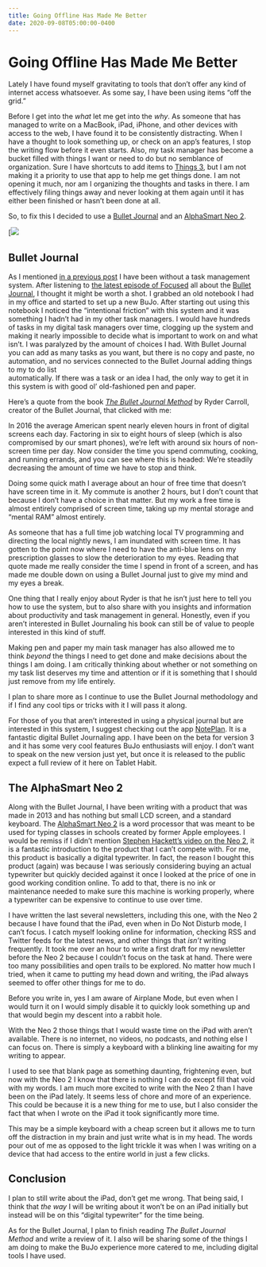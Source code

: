 ```yaml
---
title: Going Offline Has Made Me Better
date: 2020-09-08T05:00:00-0400
---
```


# Going Offline Has Made Me Better

Lately I have found myself gravitating to tools that don’t offer any kind of internet access whatsoever. As some say, I have been using items “off the grid.”

Before I get into the _what_ let me get into the _why_. As someone that has managed to write on a MacBook, iPad, iPhone, and other devices with access to the web, I have found it to be consistently distracting. When I have a thought to look something up, or check on an app’s features, I stop the writing flow before it even starts. Also, my task manager has become a bucket filled with things I want or need to do but no semblance of organization. Sure I have shortcuts to add items to [Things 3](https://culturedcode.com/things/), but I am not making it a priority to use that app to help me get things done. I am not opening it much, nor am I organizing the thoughts and tasks in there. I am effectively filing things away and never looking at them again until it has either been finished or hasn’t been done at all.

So, to fix this I decided to use a [Bullet Journal](https://bulletjournal.com/) and an [AlphaSmart Neo 2](https://en.m.wikipedia.org/wiki/AlphaSmart).

[![](https://jeffperry.b-cdn.net/9101492104.jpg)

Bullet Journal
--------------

As I mentioned [in a previous post](https://tablethabit.substack.com/p/without-a-system) I have been without a task management system. After listening to [the latest episode of Focused](https://www.relay.fm/focused/107) all about the [Bullet Journal](https://bulletjournal.com/), I thought it might be worth a shot. I grabbed an old notebook I had in my office and started to set up a new BuJo. After starting out using this notebook I noticed the “intentional friction” with this system and it was something I hadn’t had in my other task managers. I would have hundreds of tasks in my digital task managers over time, clogging up the system and making it nearly impossible to decide what is important to work on and what isn’t. I was paralyzed by the amount of choices I had. With Bullet Journal you can add as many tasks as you want, but there is no copy and paste, no automation, and no services connected to the Bullet Journal adding things to my to do list  
automatically. If there was a task or an idea I had, the only way to get it in this system is with good ol’ old-fashioned pen and paper.

Here’s a quote from the book _[The Bullet Journal Method](https://bulletjournal.com/pages/book)_ by Ryder Carroll, creator of the Bullet Journal, that clicked with me:

In 2016 the average American spent nearly eleven hours in front of digital screens each day. Factoring in six to eight hours of sleep (which is also compromised by our smart phones), we’re left with around six hours of non-screen time per day. Now consider the time you spend commuting, cooking, and running errands, and you can see where this is headed: We’re steadily decreasing the amount of time we have to stop and think.

Doing some quick math I average about an hour of free time that doesn’t have screen time in it. My commute is another 2 hours, but I don’t count that because I don’t have a choice in that matter. But my work a free time is almost entirely comprised of screen time, taking up my mental storage and “mental RAM” almost entirely.

As someone that has a full time job watching local TV programming and directing the local nightly news, I am inundated with screen time. It has gotten to the point now where I need to have the anti-blue lens on my prescription glasses to slow the deterioration to my eyes. Reading that quote made me really consider the time I spend in front of a screen, and has made me double down on using a Bullet Journal just to give my mind and my eyes a break.

One thing that I really enjoy about Ryder is that he isn’t just here to tell you how to use the system, but to also share with you insights and information about productivity and task management in general. Honestly, even if you aren’t interested in Bullet Journaling his book can still be of value to people interested in this kind of stuff.

Making pen and paper my main task manager has also allowed me to think _beyond_ the things I need to get done and make decisions about the things I am doing. I am critically thinking about whether or not something on my task list deserves my time and attention or if it is something that I should just remove from my life entirely.

I plan to share more as I continue to use the Bullet Journal methodology and if I find any cool tips or tricks with it I will pass it along.

For those of you that aren’t interested in using a physical journal but are interested in this system, I suggest checking out the app [NotePlan](https://noteplan.co/). It is a fantastic digital Bullet Journaling app. I have been on the beta for version 3 and it has some very cool features BuJo enthusiasts will enjoy. I don’t want to speak on the new version just yet, but once it is released to the public expect a full review of it here on Tablet Habit.

The AlphaSmart Neo 2
--------------------

Along with the Bullet Journal, I have been writing with a product that was made in 2013 and has nothing but small LCD screen, and a standard keyboard. The [AlphaSmart Neo 2](https://en.m.wikipedia.org/wiki/AlphaSmart) is a word processor that was meant to be used for typing classes in schools created by former Apple employees. I would be remiss if I didn’t mention [Stephen Hackett’s video on the Neo 2](https://youtu.be/N_DeRSf8tWw), it is a fantastic introduction to the product that I can’t compete with. For me, this product is basically a digital typewriter. In fact, the reason I bought this product (again) was because I was seriously considering buying an actual typewriter but quickly decided against it once I looked at the price of one in good working condition online. To add to that, there is no ink or maintenance needed to make sure this machine is working properly, where a typewriter can be expensive to continue to use over time.

I have written the last several newsletters, including this one, with the Neo 2 because I have found that the iPad, even when in Do Not Disturb mode, I can’t focus. I catch myself looking online for information, checking RSS and Twitter feeds for the latest news, and other things that _isn’t_ writing frequently. It took me over an hour to write a first draft for my newsletter before the Neo 2 because I couldn’t focus on the task at hand. There were too many possibilities and open trails to be explored. No matter how much I tried, when it came to putting my head down and writing, the iPad always seemed to offer other things for me to do.

Before you write in, yes I am aware of Airplane Mode, but even when I would turn it on I would simply disable it to quickly look something up and that would begin my descent into a rabbit hole.

With the Neo 2 those things that I would waste time on the iPad with aren’t available. There is no internet, no videos, no podcasts, and nothing else I can focus on. There is simply a keyboard with a blinking line awaiting for my writing to appear.

I used to see that blank page as something daunting, frightening even, but now with the Neo 2 I know that there is nothing I can do except fill that void with my words. I am much more excited to write with the Neo 2 than I have been on the iPad lately. It seems less of chore and more of an experience. This could be because it is a new thing for me to use, but I also consider the fact that when I wrote on the iPad it took significantly more time.

This may be a simple keyboard with a cheap screen but it allows me to turn off the distraction in my brain and just write what is in my head. The words pour out of me as opposed to the light trickle it was when I was writing on a device that had access to the entire world in just a few clicks.

Conclusion
----------

I plan to still write about the iPad, don’t get me wrong. That being said, I think that _the way_ I will be writing about it won’t be on an iPad initially but instead will be on this “digital typewriter” for the time being.

As for the Bullet Journal, I plan to finish reading _The Bullet Journal Method_ and write a review of it. I also will be sharing some of the things I am doing to make the BuJo experience more catered to me, including digital tools I have used.